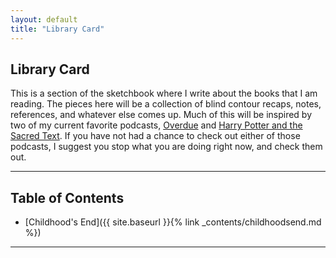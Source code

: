 ```yaml
---
layout: default
title: "Library Card"
---
```


## Library Card

This is a section of the sketchbook where I write about the books that I am reading. 
The pieces here will be a collection of blind contour recaps, notes, references, and 
whatever else comes up. Much of this will be inspired by two of my current favorite
podcasts, [Overdue](https://overduepodcast.com/) and 
[Harry Potter and the Sacred Text](https://www.harrypottersacredtext.com/). If you have
not had a chance to check out either of those podcasts, I suggest you stop what you are
doing right now, and check them out.

---

## Table of Contents

- [Childhood's End]({{ site.baseurl }}{% link _contents/childhoodsend.md %})

---
